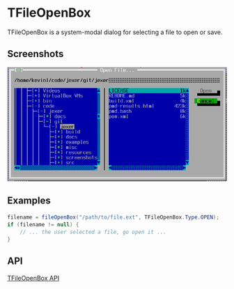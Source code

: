 TFileOpenBox
============

TFileOpenBox is a system-modal dialog for selecting a file to open or save.

Screenshots
-----------

![fileopenbox_1](uploads/ef2b70e337afc797236b3c24b07a6e44/fileopenbox_1.png)

Examples
--------

```Java
filename = fileOpenBox("/path/to/file.ext", TFileOpenBox.Type.OPEN);
if (filename != null) {
    // ... the user selected a file, go open it ...
}
```

API
---

[TFileOpenBox API](https://jexer.sourceforge.io/apidocs/api/jexer/TFileOpenBox.html)
